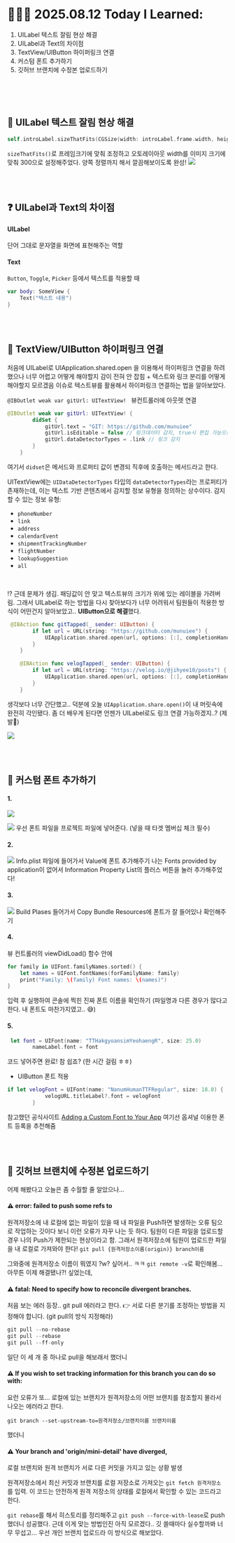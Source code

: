 # 👩🏻‍💻 2025.08.12 Today I Learned:

1. UILabel 텍스트 잘림 현상 해결
2. UILabel과 Text의 차이점
3. TextView/UIButton 하이퍼링크 연결
4. 커스텀 폰트 추가하기
5. 깃허브 브랜치에 수정본 업로드하기

<br>
<br>
<br>

## 💬 UILabel 텍스트 잘림 현상 해결

```swift
self.introLabel.sizeThatFits(CGSize(width: introLabel.frame.width, height: introLabel.frame.height))
```
`sizeThatFits()`로 프레임크기에 맞춰 조정하고 오토레이아웃 width를 이미지 크기에 맞춰 300으로 설정해주었다. 양쪽 정렬까지 해서 깔끔해보이도록 완성!
![](https://velog.velcdn.com/images/jihyee10/post/d803b125-94f8-48d2-aa9d-8be355f65817/image.png)



<br>
<br>

## ❓ UILabel과 Text의 차이점
#### UILabel
단어 그대로 문자열을 화면에 표현해주는 역할

#### Text
`Button`, `Toggle`, `Picker` 등에서 텍스트를 적용할 때
```swift
var body: SomeView {
	Text("텍스트 내용")
}
```
<br>
<br>


## 🔗 TextView/UIButton 하이퍼링크 연결
처음에 UILabel로 UIApplication.shared.open 을 이용해서 하이퍼링크 연결을 하려 했으나 너무 어렵고 어떻게 해야할지 감이 전혀 안 잡힘 + 텍스트와 링크 분리를 어떻게 해야할지 모르겠음 이슈로 텍스트뷰를 활용해서 하이퍼링크 연결하는 법을 알아보았다.

`@IBOutlet weak var gitUrl: UITextView! `
뷰컨트롤러에 아웃렛 연결

```swift
@IBOutlet weak var gitUrl: UITextView! {
        didSet {
            gitUrl.text = "GIT: https://github.com/munuiee"
            gitUrl.isEditable = false // 링크데이터 감지, true시 편집 가능으로 바뀜
            gitUrl.dataDetectorTypes = .link // 링크 감지
        }
    }
```

여기서 `didset`은 메서드와 프로퍼티 값이 변경되 직후에 호출하는 메서드라고 한다. 

UITextView에는 `UIDataDetectorTypes` 타입의 `dataDetectorTypes`라는 프로퍼티가 존재하는데, 이는 텍스트 기반 콘텐츠에서 감지할 정보 유형을 정의하는 상수이다.
감지할 수 있는 정보 유형: 
- `phoneNumber`
- `link`
- `address`
- `calendarEvent`
- `shipmentTrackingNumber`
- `flightNumber`
- `lookupSuggestion`
- `all`

<br>

⁉️ 근데 문제가 생김. 패딩값이 안 맞고 텍스트뷰의 크기가 위에 있는 레이블을 가려버림. 그래서 UILabel로 하는 방법을 다시 찾아보다가 너무 어려워서 팀원들이 적용한 방식이 어떤건지 알아보았고.. **UIButton으로 해결**했다.

```swift
 @IBAction func gitTapped(_ sender: UIButton) {
        if let url = URL(string: "https://github.com/munuiee") {
            UIApplication.shared.open(url, options: [:], completionHandler: nil)
        }
    }
    
    @IBAction func velogTapped(_ sender: UIButton) {
        if let url = URL(string: "https://velog.io/@jihyee10/posts") {
            UIApplication.shared.open(url, options: [:], completionHandler: nil)
        }
    }
```

생각보다 너무 간단했고.. 덕분에 오늘 `UIApplication.share.open()`이 내 머릿속에 완전히 각인됐다. 좀 더 배우게 된다면 언젠가 UILabel로도 링크 연결 가능하겠지..? (제발🥺)

![](https://velog.velcdn.com/images/jihyee10/post/b46d6281-533f-4b61-82c5-8a3c1029f493/image.png)


<br>
<br>

## 🧃 커스텀 폰트 추가하기

#### 1. 
![](https://velog.velcdn.com/images/jihyee10/post/845c0d81-ec7a-4d9f-84f5-edff4ae056ea/image.png)

![](https://velog.velcdn.com/images/jihyee10/post/d798941b-1d83-4baa-98f6-01a7d57f3f0b/image.png)
우선 폰트 파일을 프로젝트 파일에 넣어준다. (넣을 때 타겟 멤버십 체크 필수)


#### 2.
![](https://velog.velcdn.com/images/jihyee10/post/239e053a-761b-48f4-ba96-b0c922c1b9cc/image.png)
Info.plist 파일에 들어가서 Value에 폰트 추가해주기
나는 Fonts provided by application이 없어서 Information Property List의 플러스 버튼을 눌러 추가해주었다! 

#### 3.
![](https://velog.velcdn.com/images/jihyee10/post/1ede2307-dd47-490c-b5a9-9fa1ed2ef112/image.png)
Build Plases 들어가서 Copy Bundle Resources에 폰트가 잘 들어있나 확인해주기

#### 4.
뷰 컨트롤러의 viewDidLoad() 함수 안에
```swift
for family in UIFont.familyNames.sorted() {
    let names = UIFont.fontNames(forFamilyName: family)
    print("Family: \(family) Font names: \(names)")
}
```

입력 후 실행하여 콘솔에 찍힌 진짜 폰트 이름을 확인하기 (파일명과 다른 경우가 많다고 한다. 내 폰트도 마찬가지였고.. 😅)

#### 5.
```swift
 let font = UIFont(name: "TTHakgyoansimYeohaengR", size: 25.0)
        nameLabel.font = font
```
코드 넣어주면 완료! 참 쉽죠? (한 시간 걸림 ㅎㅎ)

+ UIButton 폰트 적용
```swift
if let velogFont = UIFont(name: "NanumHumanTTFRegular", size: 18.0) {
            velogURL.titleLabel?.font = velogFont
        }
```

참고했던 공식사이트 [Adding a Custom Font to Your App](https://developer.apple.com/documentation/uikit/adding-a-custom-font-to-your-app)
여기선 옵셔널 이용한 폰트 등록을 추천해줌


<br>
<br>

## 🫩 깃허브 브랜치에 수정본 업로드하기
어제 해봤다고 오늘은 좀 수월할 줄 알았으나...
#### ⚠️ error: failed to push some refs to
원격저장소에 내 로컬에 없는 파일이 있을 때 내 파일을 Push하면 발생하는 오류
팀으로 작업하는 깃이다 보니 이런 오류가 자꾸 나는 듯 하다.
팀원이 다른 파일을 업로드할 경우 나의 Push가 제한되는 현상이라고 함.
그래서 원격저장소에 팀원이 업로드한 파일을 내 로컬로 가져와야 한다!
`git pull {원격저장소이름(origin)} branch이름`

그와중에 원격저장소 이름이 뭐였지 ?w? 싶어서.. ㅋㅋ `git remote -v`로 확인해봄... 
아무튼 이제 해결됐나?! 싶었는데,

#### ⚠️ fatal: Need to specify how to reconcile divergent branches.
처음 보는 에러 등장.. git pull 에러라고 한다.
👉 서로 다른 분기를 조정하는 방법을 지정해야 합니다. (git pull의 방식 지정해라)

```swift
git pull --no-rebase
git pull --rebase
git pull --ff-only
```
일단 이 세 개 중 하나로 pull을 해보래서 했더니

#### ⚠️ If you wish to set tracking information for this branch you can do so with:
요런 오류가 또...
로컬에 있는 브랜치가 원격저장소의 어떤 브랜치를 참조할지 몰라서 나오는 에러라고 한다.

`git branch --set-upstream-to=원격저장소/브랜치이름 브랜치이름`
 
 했더니
 
 #### ⚠️ Your branch and 'origin/mini-detail' have diverged,
 로컬 브랜치와 원격 브랜치가 서로 다른 커밋을 가지고 있는 상황 발생
 
 원격저장소에서 최신 커밋과 브랜치를 로컬 저장소로 가져오는 `git fetch 원격저장소` 를 입력. 이 코드는 안전하게 원격 저장소의 상태를 로컬에서 확인할 수 있는 코드라고 한다.
 
 `git rebase`를 해서 히스토리를 정리해주고 `git push --force-with-lease`로 push 했더니 성공했다. 근데 이게 맞는 방법인진 아직 모르겠다.. 깃 쓸때마다 실수할까봐 너무 무섭고... 우선 개인 브랜치 업로드라 이 방식으로 해보았다.



